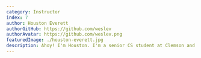 ```yaml
---
category: Instructor
index: 7
author: Houston Everett
authorGitHub: https://github.com/weslev
authorAvatar: https://github.com/weslev.png
featuredImage: ./houston-everett.jpg
description: Ahoy! I'm Houston. I'm a senior CS student at Clemson and a big fan of coding. I am hyped to teach you some React.
---
```

